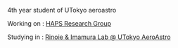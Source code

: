 



<!--
![](http://github-profile-summary-cards.vercel.app/api/cards/profile-details?username=HiroWW&theme=nord_dark)

<p align="left">
<img alt="Hiroaki's GitHub stats" height="165px" src="https://github-readme-stats-orpin-ten-38.vercel.app/api?username=HiroWW&count_private=true&show_icons=true&include_all_commits=true&theme=nord" />
<img alt="Hiroaki's GitHub stats" height="165px" src="https://github-readme-stats-orpin-ten-38.vercel.app/api/top-langs/?username=HiroWW&layout=compact&theme=nord" />
</p>
-->

4th year student of UTokyo aeroastro

Working on : [HAPS Research Group](https://ut-hapsrg.studio.site)

Studying in : [Rinoie & Imamura Lab @ UTokyo AeroAstro](http://park.itc.u-tokyo.ac.jp/rinoielab/english/index.html)
